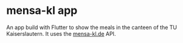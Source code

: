 # mensa-kl app

An app build with Flutter to show the meals in the canteen of the TU Kaiserslautern. It uses the [mensa-kl.de](https://www.mensa-kl.de) API.
